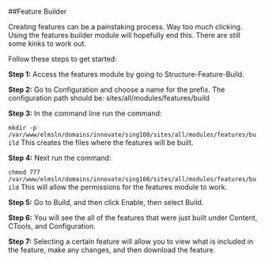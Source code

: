 ##Feature Builder

Creating features can be a painstaking process. Way too much clicking. Using the features builder module will hopefully end this. 
There are still some kinks to work out. 

Follow these steps to get started:

**Step 1:** Access the features module by going to Structure-Feature-Build. 

**Step 2:** Go to Configuration and choose a name for the prefix. The configuration path should be: sites/all/modules/features/build

**Step 3:** In the command line run the command:

```mkdir -p /var/www/elmsln/domains/innovate/sing100/sites/all/modules/features/build```
This creates the files where the features will be built. 

**Step 4:** Next run the command: 

```chmod 777 /var/www/elmsln/domains/innovate/sing100/sites/all/modules/features/build```
This will allow the permissions for the features module to work.

**Step 5:** Go to Build, and then click Enable, then select Build.

**Step 6:** You will see the all of the features that were just built under Content, CTools, and Configuration.

**Step 7:** Selecting a certain feature will allow you to view what is included in the feature, make any changes,
and then download the feature.
